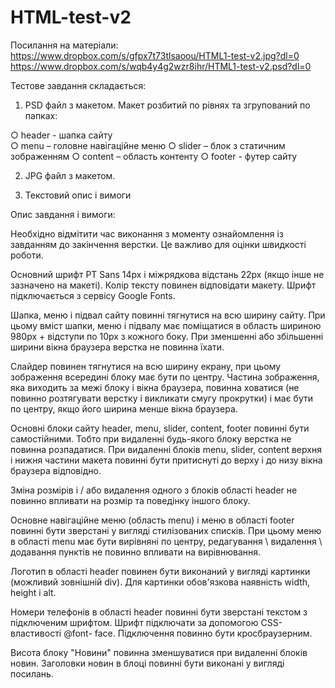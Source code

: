# HTML-test-v2

Посилання на матеріали:
https://www.dropbox.com/s/gfpx7t73tlsaoou/HTML1-test-v2.jpg?dl=0
https://www.dropbox.com/s/wqb4y4g2wzr8ihr/HTML1-test-v2.psd?dl=0

Тестове завдання складається: 
1.    PSD файл з макетом. Макет розбитий  по рівнях та згрупований по папках:
 
○     header - шапка сайту  
○     menu – головне навігаційне меню
○     slider – блок з статичним зображенням
○     content – область контенту
○     footer - футер сайту
 
2.    JPG файл з макетом.
 
3.    Текстовий опис і вимоги

 Опис завдання і вимоги:

Необхідно відмітити час виконання з моменту ознайомлення із завданням до закінчення верстки. Це важливо для оцінки швидкості роботи. 

Основний шрифт PT Sans 14px і міжрядкова відстань 22px (якщо інше не зазначено на макеті). Колір тексту повинен відповідати макету. Шрифт підключається з сервісу Google Fonts.

Шапка, меню і підвал сайту повинні тягнутися на всю ширину сайту. При цьому вміст шапки, меню і підвалу має поміщатися в область шириною 980px + відступи по 10px з кожного боку. При зменшенні або збільшенні ширини вікна браузера верстка не повинна їхати.

Слайдер повинен тягнутися на всю ширину екрану, при цьому зображення всередині блоку має бути по центру. Частина зображення, яка виходить за межі блоку і вікна браузера, повинна ховатися (не повинно розтягувати верстку і викликати смугу прокрутки) і має бути по центру, якщо його ширина менше вікна браузера.

Основні блоки сайту header, menu, slider, content, footer повинні бути самостійними. Тобто при видаленні будь-якого блоку верстка не повинна розпадатися. При видаленні блоків menu, slider, content верхня і нижня частини макета повинні бути притиснуті до верху і до низу вікна браузера відповідно.

Зміна розмірів і / або видалення одного з блоків області header не повинно впливати на розмір та поведінку іншого блоку.

Основне навігаційне меню (область menu) і меню в області footer повинні бути зверстані у вигляді стилізованих списків. При цьому меню в області menu має бути вирівняні по центру, редагування \ видалення \ додавання пунктів не повинно впливати на вирівнювання.

Логотип в області header повинен бути виконаний у вигляді картинки (можливий зовнішній div). Для картинки обов'язкова наявність width, height і alt.

Номери телефонів в області header повинні бути зверстані текстом з підключеним шрифтом. Шрифт підключати за допомогою CSS-властивості @font- face. Підключення повинно бути кросбраузерним.

 Висота блоку "Новини" повинна зменшуватися при видаленні блоків новин. Заголовки новин в блоці повинні бути виконані у вигляді посилань.



